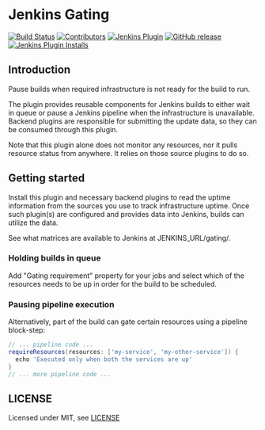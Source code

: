 # Jenkins Gating

[![Build Status](https://ci.jenkins.io/job/Plugins/job/gating-core-plugin/job/master/badge/icon)](https://ci.jenkins.io/job/Plugins/job/gating-core-plugin/job/master/)
[![Contributors](https://img.shields.io/github/contributors/jenkinsci/gating-core-plugin.svg)](https://github.com/jenkinsci/gating-core-plugin/graphs/contributors)
[![Jenkins Plugin](https://img.shields.io/jenkins/plugin/v/gating-core.svg)](https://plugins.jenkins.io/gating-core)
[![GitHub release](https://img.shields.io/github/release/jenkinsci/gating-core-plugin.svg?label=changelog)](https://github.com/jenkinsci/gating-core-plugin/releases/latest)
[![Jenkins Plugin Installs](https://img.shields.io/jenkins/plugin/i/gating-core.svg?color=blue)](https://plugins.jenkins.io/gating-core)

## Introduction

Pause builds when required infrastructure is not ready for the build to run.

The plugin provides reusable components for Jenkins builds to either wait in queue or pause a
Jenkins pipeline when the infrastructure is unavailable. Backend plugins are responsible for submitting
the update data, so they can be consumed through this plugin.

Note that this plugin alone does not monitor any resources, nor it pulls resource status from anywhere. It relies on those source
plugins to do so.

## Getting started

Install this plugin and necessary backend plugins to read the uptime information from the sources you use to track
infrastructure uptime. Once such plugin(s) are configured and provides data into Jenkins, builds can utilize the data.

See what matrices are available to Jenkins at JENKINS_URL/gating/. 

### Holding builds in queue

Add "Gating requirement" property for your jobs and select which of the resources needs to be up in order for the build
to be scheduled.

### Pausing pipeline execution

Alternatively, part of the build can gate certain resources using a pipeline block-step:

```groovy
// ... pipeline code ...
requireResources(resources: ['my-service', 'my-other-service']) {
  echo 'Executed only when both the services are up'
}
// ... more pipeline code ...
``` 

## LICENSE

Licensed under MIT, see [LICENSE](LICENSE.md)

